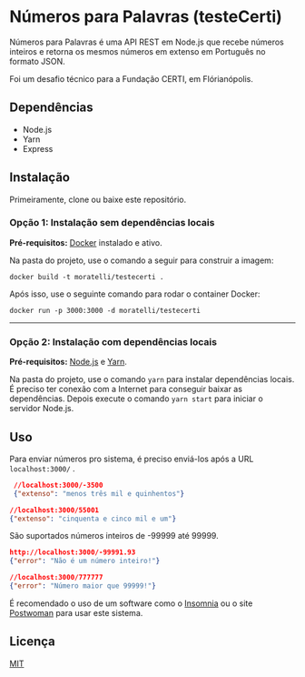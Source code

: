 
# Números para Palavras (testeCerti)

Números para Palavras é uma API REST em Node.js que recebe números inteiros e retorna os mesmos números em extenso em Português no formato JSON.

Foi um desafio técnico para a Fundação CERTI, em Flórianópolis.

## Dependências

- Node.js
- Yarn
- Express

## Instalação

Primeiramente, clone ou baixe este repositório.


### Opção 1: Instalação sem dependências locais

**Pré-requisitos:** [Docker](https://docs.docker.com/install/) instalado e ativo.

Na pasta do projeto, use o comando a seguir para construir a imagem:

```docker
docker build -t moratelli/testecerti . 
```

Após isso, use o seguinte comando para rodar o container Docker:

```docker
docker run -p 3000:3000 -d moratelli/testecerti 
```

---

### Opção 2: Instalação com dependências locais

**Pré-requisitos:** [Node.js](https://nodejs.org/en/download/) e [Yarn](https://yarnpkg.com).

Na pasta do projeto, use o comando ```yarn``` para instalar dependências locais. É preciso ter conexão com a Internet para conseguir baixar as dependências. Depois execute o comando ```yarn start``` para iniciar o servidor Node.js.

## Uso

Para enviar números pro sistema, é preciso enviá-los após a URL ```localhost:3000/``` .

```json
 //localhost:3000/-3500
 {"extenso": "menos três mil e quinhentos"}

//localhost:3000/55001
{"extenso": "cinquenta e cinco mil e um"}
```

São suportados números inteiros de -99999 até 99999. 

```json
http://localhost:3000/-99991.93
{"error": "Não é um número inteiro!"}

//localhost:3000/777777
{"error": "Número maior que 99999!"}
```


É recomendado o uso de um software como o [Insomnia](https://insomnia.rest/) ou o site [Postwoman](https://postwoman.io/) para usar este sistema.

## Licença
[MIT](https://choosealicense.com/licenses/mit/)
